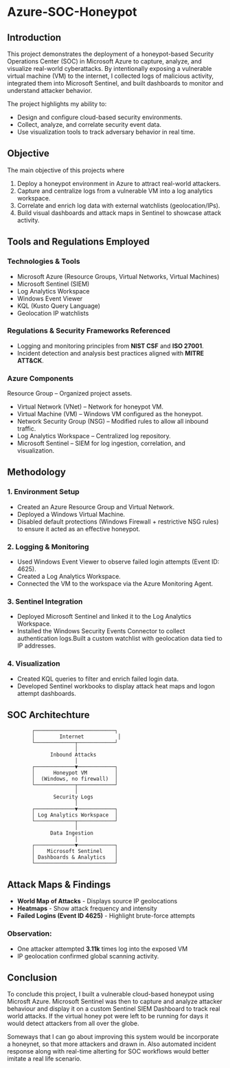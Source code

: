 # Azure-SOC-Honeypot
## Introduction

This project demonstrates the deployment of a honeypot-based Security Operations Center (SOC) in Microsoft Azure to capture, analyze, and visualize real-world cyberattacks. By intentionally exposing a vulnerable virtual machine (VM) to the internet, I collected logs of malicious activity, integrated them into Microsoft Sentinel, and built dashboards to monitor and understand attacker behavior.

The project highlights my ability to:
- Design and configure cloud-based security environments.
- Collect, analyze, and correlate security event data.
- Use visualization tools to track adversary behavior in real time.

## Objective

The main objective of this projects where

1. Deploy a honeypot environment in Azure to attract real-world attackers.
2. Capture and centralize logs from a vulnerable VM into a log analytics workspace.
3. Correlate and enrich log data with external watchlists (geolocation/IPs).
4. Build visual dashboards and attack maps in Sentinel to showcase attack activity.

## Tools and Regulations Employed

### Technologies & Tools
- Microsoft Azure (Resource Groups, Virtual Networks, Virtual Machines)
- Microsoft Sentinel (SIEM)
- Log Analytics Workspace
- Windows Event Viewer
- KQL (Kusto Query Language)
- Geolocation IP watchlists

### Regulations & Security Frameworks Referenced
- Logging and monitoring principles from **NIST CSF** and **ISO 27001**.
- Incident detection and analysis best practices aligned with **MITRE ATT&CK**.

### Azure Components
Resource Group – Organized project assets.
- Virtual Network (VNet) – Network for honeypot VM.
- Virtual Machine (VM) – Windows VM configured as the honeypot.
- Network Security Group (NSG) – Modified rules to allow all inbound traffic.
- Log Analytics Workspace – Centralized log repository.
- Microsoft Sentinel – SIEM for log ingestion, correlation, and visualization.

## Methodology
### 1. Environment Setup

- Created an Azure Resource Group and Virtual Network.
- Deployed a Windows Virtual Machine.
- Disabled default protections (Windows Firewall + restrictive NSG rules) to ensure it acted as an effective honeypot.
  
### 2. Logging & Monitoring
- Used Windows Event Viewer to observe failed login attempts (Event ID: 4625).
- Created a Log Analytics Workspace.
- Connected the VM to the workspace via the Azure Monitoring Agent.
  
### 3. Sentinel Integration
- Deployed Microsoft Sentinel and linked it to the Log Analytics Workspace.
- Installed the Windows Security Events Connector to collect authentication logs.Built a custom watchlist with geolocation data tied to IP addresses.

### 4. Visualization
- Created KQL queries to filter and enrich failed login data.
- Developed Sentinel workbooks to display attack heat maps and logon attempt dashboards.

## SOC Architechture

            ┌──────────────────────────┐
            │        Internet           │
            └─────────────┬────────────┘
                          │
                  Inbound Attacks
                          │
            ┌─────────────▼────────────┐
            │      Honeypot VM         │
            │  (Windows, no firewall)  │
            └─────────────┬────────────┘
                          │
                   Security Logs
                          │
            ┌─────────────▼────────────┐
            │ Log Analytics Workspace  │
            └─────────────┬────────────┘
                          │
                  Data Ingestion
                          │
            ┌─────────────▼────────────┐
            │    Microsoft Sentinel    │
            │ Dashboards & Analytics   │
            └──────────────────────────┘

## Attack Maps & Findings
- **World Map of Attacks** - Displays source IP geolocations
- **Heatmaps** - Show attack frequency and intensity
- **Failed Logins (Event ID 4625)** - Highlight brute-force attempts

### Observation: 
- One attacker attempted **3.11k** times log into the exposed VM
- IP geolocation confirmed global scanning activity.

## Conclusion
To conclude this project, I built a vulnerable cloud-based honeypot using Microsft Azure. Microsoft Sentinel was then to capture and analyze attacker behaviour and display it on a custom Sentinel SIEM Dashboard to track real world attacks. If the virtual honey pot were left to be running for days it would detect attackers from all over the globe.

Someways that I can go about improving this system would be incorporate a honeynet, so that more attackers and drawn in. Also automated incident response along with real-time alterting for SOC workflows would better imitate a real life scenario. 

